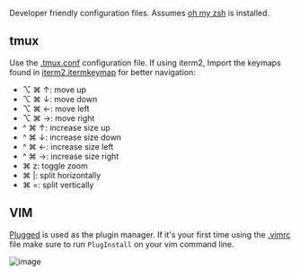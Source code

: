 Developer friendly configuration files. Assumes [oh my zsh](https://ohmyz.sh/) is installed.

## tmux

Use the [.tmux.conf](.tmux.conf) configuration file. If using iterm2, Import the keymaps found 
in [iterm2.itermkeymap](iterm2.itermkeymap) for better navigation:

* ⌥ ⌘ ↑: move up
* ⌥ ⌘ ↓: move down
* ⌥ ⌘ ←: move left
* ⌥ ⌘ →: move right
* ^ ⌘ ↑: increase size up
* ^ ⌘ ↓: increase size down
* ^ ⌘ ←: increase size left
* ^ ⌘ →: increase size right
* ⌘ z: toggle zoom
* ⌘ |: split horizontally
* ⌘ =: split vertically

## VIM

[Plugged](https://github.com/junegunn/vim-plug) is used as the plugin manager.
If it's your first time using the [.vimrc](.vimrc) file make sure to run `PlugInstall`
on your vim command line.

![image](https://user-images.githubusercontent.com/18598/223155149-d478135a-9710-4f28-9247-d1ea5f833b48.png)
